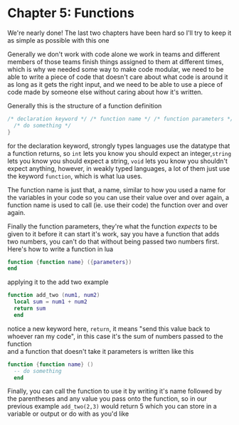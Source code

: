 # Chapter 5: Functions

We're nearly done! The last two chapters have been hard so I'll try to keep it as simple as possible with this one  

Generally we don't work with code alone we work in teams and different members of those teams finish things assigned to them at different times, which is why we needed some way to make code modular, we need to be able to write a piece of code that doesn't care about what code is around it as long as it gets the right input, and we need to be able to use a piece of code made by someone else without caring about how it's written.  

Generally this is the structure of a function definition
```c
/* declaration keyword */ /* function name */ /* function parameters */ {
  /* do something */
}
```
for the declaration keyword, strongly types languages use the datatype that a function returns, so `int` lets you know you should expect an integer,`string` lets you know you should expect a string, `void` lets you know you shouldn't expect anything, however, in weakly typed languages, a lot of them just use the keyword `function`, which is what lua uses.  

The function name is just that, a name, similar to how you used a name for the variables in your code so you can use their value over and over again, a function name is used to call (ie. use their code) the function over and over again.  

Finally the function parameters, they're what the function *expects* to be given to it before it can start it's work, say you have a function that adds two numbers, you can't do that without being passed two numbers first.  
Here's how to write a function in lua  
```lua
function {function name} ({parameters})
end
```
applying it to the add two example
```lua
function add_two (num1, num2)
  local sum = num1 + num2
  return sum
  end
```
notice a new keyword here, `return`, it means "send this value back to whoever ran my code", in this case it's the sum of numbers passed to the function  
and a function that doesn't take it parameters is written like this
```lua
function {function name} ()
  -- do something
  end
```

Finally, you can call the function to use it by writing it's name followed by the parentheses and any value you pass onto the function, so in our previous example `add_two(2,3)` would return 5 which you can store in a variable or output or do with as you'd like
